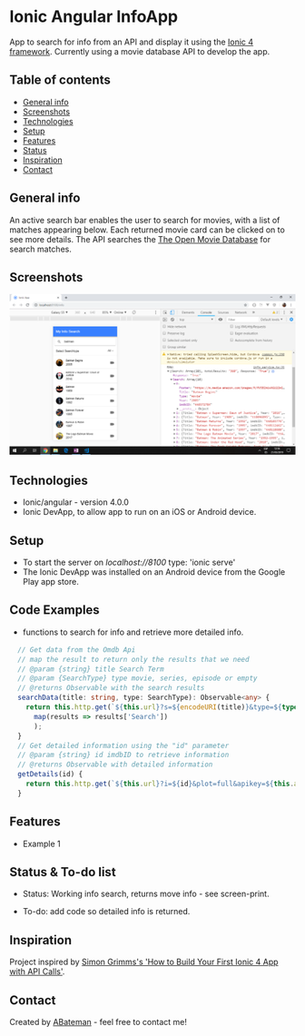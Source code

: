 # Ionic Angular InfoApp

App to search for info from an API and display it using the [Ionic 4 framework](https://ionicframework.com/docs).
Currently using a movie database API to develop the app.

## Table of contents

* [General info](#general-info)
* [Screenshots](#screenshots)
* [Technologies](#technologies)
* [Setup](#setup)
* [Features](#features)
* [Status](#status)
* [Inspiration](#inspiration)
* [Contact](#contact)

## General info

An active search bar enables the user to search for movies, with a list of matches appearing below. Each returned movie card can be clicked on to see more details. The API searches the [The Open Movie Database](http://www.omdbapi.com/) for search matches.

## Screenshots

![Home Page](./img/info-search.png)

## Technologies

* Ionic/angular - version 4.0.0
* Ionic DevApp, to allow app to run on an iOS or Android device.

## Setup

* To start the server on _localhost://8100_ type: 'ionic serve'
* The Ionic DevApp was installed on an Android device from the Google Play app store.

## Code Examples

* functions to search for info and retrieve more detailed info.

```typescript
  // Get data from the Omdb Api
  // map the result to return only the results that we need
  // @param {string} title Search Term
  // @param {SearchType} type movie, series, episode or empty
  // @returns Observable with the search results
  searchData(title: string, type: SearchType): Observable<any> {
    return this.http.get(`${this.url}?s=${encodeURI(title)}&type=${type}&apikey=${this.apiKey}`).pipe(
      map(results => results['Search'])
      );
  }
  // Get detailed information using the "id" parameter
  // @param {string} id imdbID to retrieve information
  // @returns Observable with detailed information
  getDetails(id) {
    return this.http.get(`${this.url}?i=${id}&plot=full&apikey=${this.apiKey}`);
  }
```

## Features

* Example 1

## Status & To-do list

* Status: Working info search, returns move info - see screen-print.

* To-do: add code so detailed info is returned.

## Inspiration

Project inspired by [Simon Grimms's 'How to Build Your First Ionic 4 App with API Calls'](https://medium.freecodecamp.org/how-to-build-your-first-ionic-4-app-with-api-calls-f6ea747dc17a).

## Contact

Created by [ABateman](https://www.andrewbateman.org) - feel free to contact me!